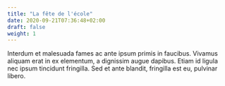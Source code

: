```yaml
---
title: "La fête de l'école"
date: 2020-09-21T07:36:48+02:00
draft: false
weight: 1
---
```


Interdum et malesuada fames ac ante ipsum primis in faucibus. Vivamus aliquam erat in ex elementum, a dignissim augue dapibus. Etiam id ligula nec ipsum tincidunt fringilla. Sed et ante blandit, fringilla est eu, pulvinar libero.
